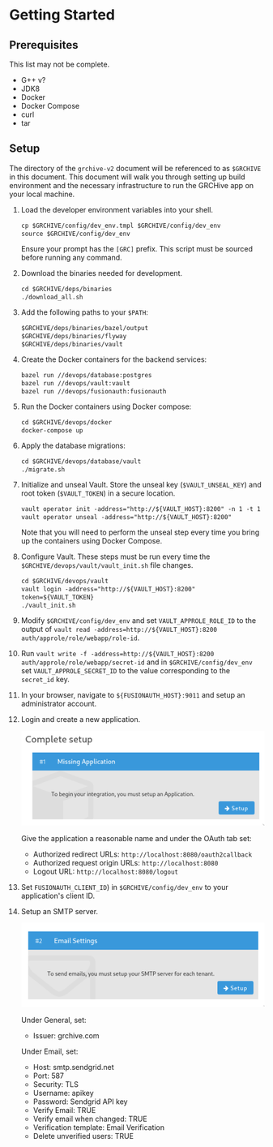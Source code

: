 # Getting Started

## Prerequisites

This list may not be complete.

- G++ v?
- JDK8
- Docker
- Docker Compose
- curl
- tar

## Setup

The directory of the `grchive-v2` document will be referenced to as `$GRCHIVE` in this document.
This document will walk you through setting up build environment and the necessary infrastructure to run the GRCHive app on your local machine.

1. Load the developer environment variables into your shell.

    ```
    cp $GRCHIVE/config/dev_env.tmpl $GRCHIVE/config/dev_env
    source $GRCHIVE/config/dev_env
    ```
    
    Ensure your prompt has the `[GRC]` prefix. This script must be sourced before running any command.
1. Download the binaries needed for development.

    ```
    cd $GRCHIVE/deps/binaries
    ./download_all.sh
    ```
1. Add the following paths to your `$PATH`:

    ```
    $GRCHIVE/deps/binaries/bazel/output
    $GRCHIVE/deps/binaries/flyway
    $GRCHIVE/deps/binaries/vault
    ```
1. Create the Docker containers for the backend services:

    ```
    bazel run //devops/database:postgres
    bazel run //devops/vault:vault
    bazel run //devops/fusionauth:fusionauth
    ```
1. Run the Docker containers using Docker compose:

    ```
    cd $GRCHIVE/devops/docker
    docker-compose up
    ```
1. Apply the database migrations:

    ```
    cd $GRCHIVE/devops/database/vault
    ./migrate.sh
    ```
1. Initialize and unseal Vault. Store the unseal key (`$VAULT_UNSEAL_KEY`) and root token (`$VAULT_TOKEN`) in a secure location.

    ```
    vault operator init -address="http://${VAULT_HOST}:8200" -n 1 -t 1
    vault operator unseal -address="http://${VAULT_HOST}:8200"
    ```

    Note that you will need to perform the unseal step every time you bring up the containers using Docker Compose.
1. Configure Vault. These steps must be run every time the `$GRCHIVE/devops/vault/vault_init.sh` file changes.
    ```
    cd $GRCHIVE/devops/vault
    vault login -address="http://${VAULT_HOST}:8200" token=${VAULT_TOKEN}
    ./vault_init.sh
    ```
1. Modify `$GRCHIVE/config/dev_env` and set `VAULT_APPROLE_ROLE_ID` to the output of `vault read -address=http://${VAULT_HOST}:8200 auth/approle/role/webapp/role-id`.
1. Run `vault write -f -address=http://${VAULT_HOST}:8200 auth/approle/role/webapp/secret-id` and in `$GRCHIVE/config/dev_env` set `VAULT_APPROLE_SECRET_ID` to the value corresponding to the `secret_id` key.
1. In your browser, navigate to `${FUSIONAUTH_HOST}:9011` and setup an administrator account.
1. Login and create a new application.

    ![Add Application](images/add_app.png)

    Give the application a reasonable name and under the OAuth tab set:

    * Authorized redirect URLs: `http://localhost:8080/oauth2callback`
    * Authorized request origin URLs:  `http://localhost:8080`
    * Logout URL: `http://localhost:8080/logout`
1. Set `FUSIONAUTH_CLIENT_ID`) in `$GRCHIVE/config/dev_env` to your application's client ID.
1. Setup an SMTP server.

    ![Add Application](images/add_smtp.png)

    Under General, set:
    * Issuer: grchive.com

    Under Email, set:

    * Host: smtp.sendgrid.net
    * Port: 587
    * Security: TLS
    * Username: apikey
    * Password: Sendgrid API key
    * Verify Email: TRUE
    * Verify email when changed: TRUE
    * Verification template: Email Verification
    * Delete unverified users: TRUE
